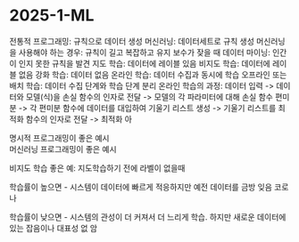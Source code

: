# 2025-1-ML

전통적 프로그래밍: 규칙으로 데이터 생성
머신러닝: 데이터세트로 규칙 생성
머신러닝을 사용해야 하는 경우: 규칙이 길고 복잡하고 유지 보수가 잦을 때
데이터 마이닝: 인간이 인지 못한 규칙을 발견
지도 학습: 데이터에 레이블 있음
비지도 학습: 데이터에 레이블 없음
강화 학습: 데이터 없음
온라인 학습: 데이터 수집과 동시에 학습
오프라인 또는 배치 학습: 데이터 수집 단계와 학습 단계 분리
온라인 학습의 과정: 데이터 입력 -> 데이터와 모델(식)을 손실 함수의 인자로 전달 -> 모델의 각 파라미터에 대해 손실 함수 편미분 -> 각 편미분 함수에 데이터를 대입하여 기울기 리스트 생성 -> 기울기 리스트를 최적화 함수의 인자로 전달 -> 최적화 아

명시적 프로그래밍이 좋은 예시   
머신러닝 프로그래밍이 좋은 예시

비지도 학습 좋은 예: 지도학습하기 전에 라벨이 없을때

학습률이 높으면 - 시스템이 데이터에 빠르게 적응하지만 예전 데이터를 금방 잊음
코로나

학습률이 낮으면 - 시스템의 관성이 더 커져서 더 느리게 학습. 하지만 새로운 데이터에 있는 잡음이나 대표성 없
암

